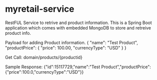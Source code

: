 # myretail-service

RestFUL Service to retrive and product information. This is a Spring Boot application which comes with embedded MongoDB to store and retreive product info.

Payload for adding Product information.
{
    "name": "Test Product",
    "productPrice": {
        "price": 100.00,
        "currencyType": "USD"
    }
}

Get Call:
domain/products/{productid}

Sample Response:
{"id":15117729,"name":"Test Product","productPrice":{"price":100.0,"currencyType":"USD"}}
